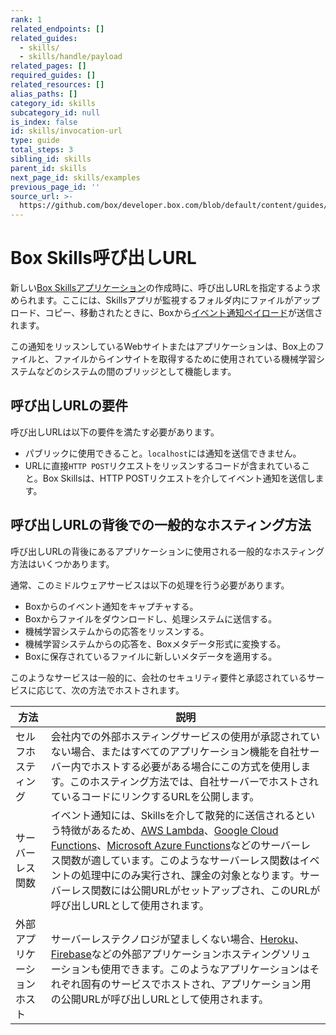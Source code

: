```yaml
---
rank: 1
related_endpoints: []
related_guides:
  - skills/
  - skills/handle/payload
related_pages: []
required_guides: []
related_resources: []
alias_paths: []
category_id: skills
subcategory_id: null
is_index: false
id: skills/invocation-url
type: guide
total_steps: 3
sibling_id: skills
parent_id: skills
next_page_id: skills/examples
previous_page_id: ''
source_url: >-
  https://github.com/box/developer.box.com/blob/default/content/guides/skills/invocation-url.md
---
```

# Box Skills呼び出しURL

新しい[Box Skillsアプリケーション](guide://applications/custom-skills)の作成時に、呼び出しURLを指定するよう求められます。ここには、Skillsアプリが監視するフォルダ内にファイルがアップロード、コピー、移動されたときに、Boxから[イベント通知ペイロード](guide://skills/handle/payload)が送信されます。

この通知をリッスンしているWebサイトまたはアプリケーションは、Box上のファイルと、ファイルからインサイトを取得するために使用されている機械学習システムなどのシステムの間のブリッジとして機能します。

## 呼び出しURLの要件

呼び出しURLは以下の要件を満たす必要があります。

* パブリックに使用できること。`localhost`には通知を送信できません。
* URLに直接`HTTP POST`リクエストをリッスンするコードが含まれていること。Box Skillsは、HTTP POSTリクエストを介してイベント通知を送信します。

## 呼び出しURLの背後での一般的なホスティング方法

呼び出しURLの背後にあるアプリケーションに使用される一般的なホスティング方法はいくつかあります。

通常、このミドルウェアサービスは以下の処理を行う必要があります。

* Boxからのイベント通知をキャプチャする。
* Boxからファイルをダウンロードし、処理システムに送信する。
* 機械学習システムからの応答をリッスンする。
* 機械学習システムからの応答を、Boxメタデータ形式に変換する。
* Boxに保存されているファイルに新しいメタデータを適用する。

このようなサービスは一般的に、会社のセキュリティ要件と承認されているサービスに応じて、次の方法でホストされます。

<!-- markdownlint-disable line-length -->

| 方法            | 説明                                                                                                                                                                                                                                                                  |
| ------------- | ------------------------------------------------------------------------------------------------------------------------------------------------------------------------------------------------------------------------------------------------------------------- |
| セルフホスティング     | 会社内での外部ホスティングサービスの使用が承認されていない場合、またはすべてのアプリケーション機能を自社サーバー内でホストする必要がある場合にこの方式を使用します。このホスティング方法では、自社サーバーでホストされているコードにリンクするURLを公開します。                                                                                                                                   |
| サーバーレス関数      | イベント通知には、Skillsを介して散発的に送信されるという特徴があるため、[AWS Lambda][aws_lambda]、[Google Cloud Functions][google_functions]、[Microsoft Azure Functions][azure_functions]などのサーバーレス関数が適しています。このようなサーバーレス関数はイベントの処理中にのみ実行され、課金の対象となります。サーバーレス関数には公開URLがセットアップされ、このURLが呼び出しURLとして使用されます。 |
| 外部アプリケーションホスト | サーバーレステクノロジが望ましくない場合、[Heroku][heroku]、[Firebase][firebase]などの外部アプリケーションホスティングソリューションも使用できます。このようなアプリケーションはそれぞれ固有のサービスでホストされ、アプリケーション用の公開URLが呼び出しURLとして使用されます。                                                                                                       |

<!-- markdownlint-enable line-length -->

[aws_lambda]: https://aws.amazon.com/lambda/

[google_functions]: https://cloud.google.com/functions/

[azure_functions]: https://azure.microsoft.com/en-us/services/functions/

[heroku]: https://www.heroku.com/

[firebase]: https://firebase.google.com/

